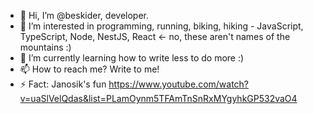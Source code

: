 - 👋 Hi, I’m @beskider, developer.
- 👀 I’m interested in programming, running, biking, hiking - JavaScript, TypeScript, Node, NestJS, React <- no, these aren't names of the mountains :)
- 🌱 I’m currently learning how to write less to do more :)
- 📫 How to reach me? Write to me!
- ⚡ Fact: Janosik's fun https://www.youtube.com/watch?v=uaSlVelQdas&list=PLamOynm5TFAmTnSnRxMYgyhkGP532vaO4

<!---
beskider/beskider is a ✨ special ✨ repository because its `README.md` (this file) appears on your GitHub profile.
You can click the Preview link to take a look at your changes.
--->
